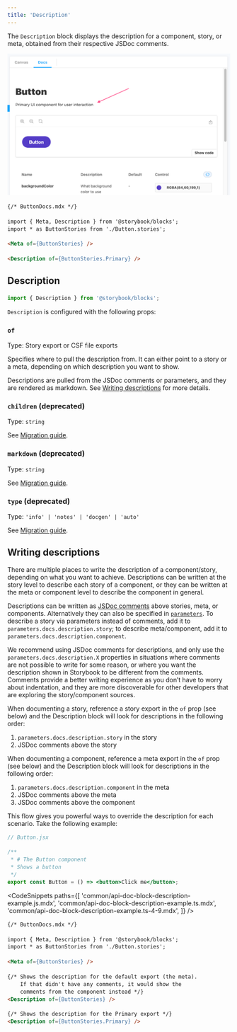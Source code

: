 ```yaml
---
title: 'Description'
---
```


The `Description` block displays the description for a component, story, or meta, obtained from their respective JSDoc comments.

![Screenshot of Description block](./doc-block-description.png)<!-- TK -->

<!-- prettier-ignore-start -->
```md
{/* ButtonDocs.mdx */}

import { Meta, Description } from '@storybook/blocks';
import * as ButtonStories from './Button.stories';

<Meta of={ButtonStories} />

<Description of={ButtonStories.Primary} />
```
<!-- prettier-ignore-end -->

## Description

```js
import { Description } from '@storybook/blocks';
```

`Description` is configured with the following props:

### `of`

Type: Story export or CSF file exports

Specifies where to pull the description from. It can either point to a story or a meta, depending on which description you want to show.

Descriptions are pulled from the JSDoc comments or parameters, and they are rendered as markdown. See [Writing descriptions](#writing-descriptions) for more details.

### `children` (deprecated)

Type: `string`

See [Migration guide](https://github.com/storybookjs/storybook/blob/next/MIGRATION.md#description-block-parametersnotes-and-parametersinfo).

### `markdown` (deprecated)

Type: `string`

See [Migration guide](https://github.com/storybookjs/storybook/blob/next/MIGRATION.md#description-block-parametersnotes-and-parametersinfo).

### `type` (deprecated)

Type: `'info' | 'notes' | 'docgen' | 'auto'`

See [Migration guide](https://github.com/storybookjs/storybook/blob/next/MIGRATION.md#description-block-parametersnotes-and-parametersinfo).

## Writing descriptions

There are multiple places to write the description of a component/story, depending on what you want to achieve. Descriptions can be written at the story level to describe each story of a component, or they can be written at the meta or component level to describe the component in general.

Descriptions can be written as [JSDoc comments](https://jsdoc.app/about-getting-started.html) above stories, meta, or components. Alternatively they can also be specified in [`parameters`](../writing-stories/parameters.md). To describe a story via parameters instead of comments, add it to `parameters.docs.description.story`; to describe meta/component, add it to `parameters.docs.description.component`.

We recommend using JSDoc comments for descriptions, and only use the `parameters.docs.description.X` properties in situations where comments are not possible to write for some reason, or where you want the description shown in Storybook to be different from the comments. Comments provide a better writing experience as you don’t have to worry about indentation, and they are more discoverable for other developers that are exploring the story/component sources.

When documenting a story, reference a story export in the `of` prop (see below) and the Description block will look for descriptions in the following order:

1. `parameters.docs.description.story` in the story
2. JSDoc comments above the story

When documenting a component, reference a meta export in the `of` prop (see below) and the Description block will look for descriptions in the following order:

1. `parameters.docs.description.component` in the meta
2. JSDoc comments above the meta
3. JSDoc comments above the component

This flow gives you powerful ways to override the description for each scenario. Take the following example:

```jsx
// Button.jsx

/**
 * # The Button component
 * Shows a button
 */
export const Button = () => <button>Click me</button>;
```

<!-- prettier-ignore-start -->

<CodeSnippets
  paths={[
    'common/api-doc-block-description-example.js.mdx',
    'common/api-doc-block-description-example.ts.mdx',
    'common/api-doc-block-description-example.ts-4-9.mdx',
  ]}
/>

<!-- prettier-ignore-end -->

<!-- prettier-ignore-start -->
```md
{/* ButtonDocs.mdx */}

import { Meta, Description } from '@storybook/blocks';
import * as ButtonStories from './Button.stories';

<Meta of={ButtonStories} />

{/* Shows the description for the default export (the meta).
    If that didn't have any comments, it would show the 
    comments from the component instead */}
<Description of={ButtonStories} />

{/* Shows the description for the Primary export */}
<Description of={ButtonStories.Primary} />
```
<!-- prettier-ignore-end -->
